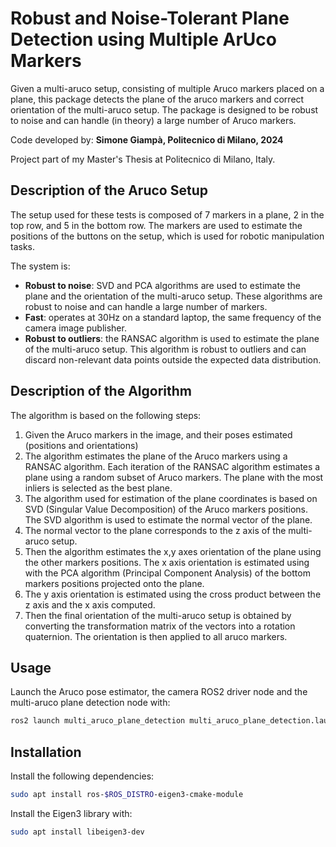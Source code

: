 # Robust and Noise-Tolerant Plane Detection using Multiple ArUco Markers

Given a multi-aruco setup, consisting of multiple Aruco markers placed on a plane, this package detects the plane 
of the aruco markers and correct orientation of the multi-aruco setup. The package is designed to be robust to noise 
and can handle (in theory) a large number of Aruco markers.

Code developed by: __Simone Giampà, Politecnico di Milano, 2024__

Project part of my Master's Thesis at Politecnico di Milano, Italy.

## Description of the Aruco Setup

The setup used for these tests is composed of 7 markers in a plane, 2 in the top row, and 5 in the bottom row.
The markers are used to estimate the positions of the buttons on the setup, which is used for robotic manipulation tasks.

The system is:
- **Robust to noise**: SVD and PCA algorithms are used to estimate the plane and the orientation of the multi-aruco setup. 
  These algorithms are robust to noise and can handle a large number of markers.
- **Fast**: operates at 30Hz on a standard laptop, the same frequency of the camera image publisher.
- **Robust to outliers**: the RANSAC algorithm is used to estimate the plane of the multi-aruco setup. This algorithm is 
  robust to outliers and can discard non-relevant data points outside the expected data distribution.

## Description of the Algorithm

The algorithm is based on the following steps:
1. Given the Aruco markers in the image, and their poses estimated (positions and orientations)
2. The algorithm estimates the plane of the Aruco markers using a RANSAC algorithm. Each iteration of the RANSAC algorithm
   estimates a plane using a random subset of Aruco markers. The plane with the most inliers is selected as the best plane.
3. The algorithm used for estimation of the plane coordinates is based on SVD (Singular Value Decomposition) of the Aruco markers
   positions. The SVD algorithm is used to estimate the normal vector of the plane.
4. The normal vector to the plane corresponds to the z axis of the multi-aruco setup.
5. Then the algorithm estimates the x,y axes orientation of the plane using the other markers positions. The x axis orientation
    is estimated using with the PCA algorithm (Principal Component Analysis) of the bottom markers positions projected onto the plane.
6. The y axis orientation is estimated using the cross product between the z axis and the x axis computed.
7. Then the final orientation of the multi-aruco setup is obtained by converting the transformation matrix of the vectors into a
    rotation quaternion. The orientation is then applied to all aruco markers.

## Usage

Launch the Aruco pose estimator, the camera ROS2 driver node and the multi-aruco plane detection node with:

```bash
ros2 launch multi_aruco_plane_detection multi_aruco_plane_detection.launch.py
```

## Installation

Install the following dependencies:

```bash
sudo apt install ros-$ROS_DISTRO-eigen3-cmake-module
```

Install the Eigen3 library with:

```bash
sudo apt install libeigen3-dev
```
